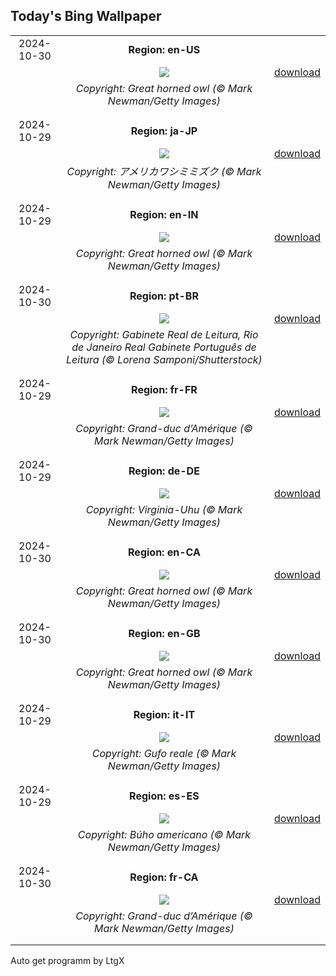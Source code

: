 ## Today's Bing Wallpaper
|      |      |      |
| :----: | :----: | :----: |
|2024-10-30|**Region: en-US**||
||![](https://www.bing.com/th?id=OHR.GreatOwl_EN-US3778222109_UHD.jpg&pid=hp&w=1152&h=648&rs=1&c=4)| [download](https://www.bing.com/th?id=OHR.GreatOwl_EN-US3778222109_UHD.jpg)|
||*Copyright: Great horned owl (© Mark Newman/Getty Images)*
||
|||
|2024-10-29|**Region: ja-JP**||
||![](https://www.bing.com/th?id=OHR.GreatOwl_JA-JP6299309375_UHD.jpg&pid=hp&w=1152&h=648&rs=1&c=4)| [download](https://www.bing.com/th?id=OHR.GreatOwl_JA-JP6299309375_UHD.jpg)|
||*Copyright: アメリカワシミミズク (© Mark Newman/Getty Images)*
||
|||
|2024-10-29|**Region: en-IN**||
||![](https://www.bing.com/th?id=OHR.GreatOwl_EN-IN1904350496_UHD.jpg&pid=hp&w=1152&h=648&rs=1&c=4)| [download](https://www.bing.com/th?id=OHR.GreatOwl_EN-IN1904350496_UHD.jpg)|
||*Copyright: Great horned owl (© Mark Newman/Getty Images)*
||
|||
|2024-10-30|**Region: pt-BR**||
||![](https://www.bing.com/th?id=OHR.DiadoLivroRJ_PT-BR5813515082_UHD.jpg&pid=hp&w=1152&h=648&rs=1&c=4)| [download](https://www.bing.com/th?id=OHR.DiadoLivroRJ_PT-BR5813515082_UHD.jpg)|
||*Copyright: Gabinete Real de Leitura, Rio de Janeiro Real Gabinete Português de Leitura (© Lorena Samponi/Shutterstock)*
||
|||
|2024-10-29|**Region: fr-FR**||
||![](https://www.bing.com/th?id=OHR.GreatOwl_FR-FR5138937408_UHD.jpg&pid=hp&w=1152&h=648&rs=1&c=4)| [download](https://www.bing.com/th?id=OHR.GreatOwl_FR-FR5138937408_UHD.jpg)|
||*Copyright: Grand-duc d’Amérique (© Mark Newman/Getty Images)*
||
|||
|2024-10-29|**Region: de-DE**||
||![](https://www.bing.com/th?id=OHR.GreatOwl_DE-DE5072344548_UHD.jpg&pid=hp&w=1152&h=648&rs=1&c=4)| [download](https://www.bing.com/th?id=OHR.GreatOwl_DE-DE5072344548_UHD.jpg)|
||*Copyright: Virginia-Uhu (© Mark Newman/Getty Images)*
||
|||
|2024-10-30|**Region: en-CA**||
||![](https://www.bing.com/th?id=OHR.GreatOwl_EN-CA6169202889_UHD.jpg&pid=hp&w=1152&h=648&rs=1&c=4)| [download](https://www.bing.com/th?id=OHR.GreatOwl_EN-CA6169202889_UHD.jpg)|
||*Copyright: Great horned owl (© Mark Newman/Getty Images)*
||
|||
|2024-10-30|**Region: en-GB**||
||![](https://www.bing.com/th?id=OHR.GreatOwl_EN-GB3714691619_UHD.jpg&pid=hp&w=1152&h=648&rs=1&c=4)| [download](https://www.bing.com/th?id=OHR.GreatOwl_EN-GB3714691619_UHD.jpg)|
||*Copyright: Great horned owl (© Mark Newman/Getty Images)*
||
|||
|2024-10-29|**Region: it-IT**||
||![](https://www.bing.com/th?id=OHR.GreatOwl_IT-IT0398137154_UHD.jpg&pid=hp&w=1152&h=648&rs=1&c=4)| [download](https://www.bing.com/th?id=OHR.GreatOwl_IT-IT0398137154_UHD.jpg)|
||*Copyright: Gufo reale (© Mark Newman/Getty Images)*
||
|||
|2024-10-29|**Region: es-ES**||
||![](https://www.bing.com/th?id=OHR.GreatOwl_ES-ES3211989343_UHD.jpg&pid=hp&w=1152&h=648&rs=1&c=4)| [download](https://www.bing.com/th?id=OHR.GreatOwl_ES-ES3211989343_UHD.jpg)|
||*Copyright: Búho americano (© Mark Newman/Getty Images)*
||
|||
|2024-10-30|**Region: fr-CA**||
||![](https://www.bing.com/th?id=OHR.GreatOwl_FR-CA4373577672_UHD.jpg&pid=hp&w=1152&h=648&rs=1&c=4)| [download](https://www.bing.com/th?id=OHR.GreatOwl_FR-CA4373577672_UHD.jpg)|
||*Copyright: Grand-duc d’Amérique (© Mark Newman/Getty Images)*
||
|||

Auto get programm by LtgX
